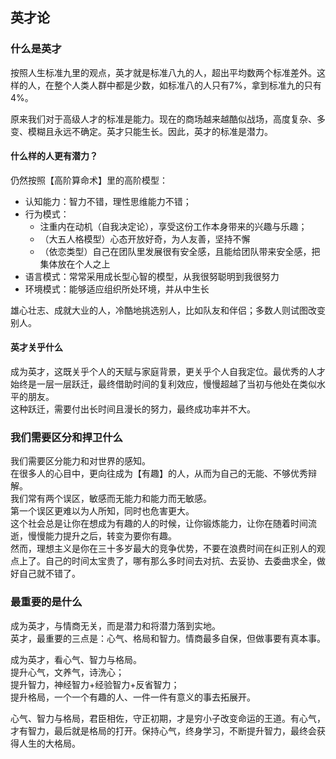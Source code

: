 ## 英才论

### 什么是英才

按照人生标准九里的观点，英才就是标准八九的人，超出平均数两个标准差外。这样的人，在整个人类人群中都是少数，如标准八的人只有7%，拿到标准九的只有4%。

原来我们对于高级人才的标准是能力。现在的商场越来越酷似战场，高度复杂、多变、模糊且永远不确定。英才只能生长。因此，英才的标准是潜力。

#### 什么样的人更有潜力？

仍然按照【高阶算命术】里的高阶模型：
- 认知能力：智力不错，理性思维能力不错；
- 行为模式：
  - 注重内在动机（自我决定论），享受这份工作本身带来的兴趣与乐趣；
  - （大五人格模型）心态开放好奇，为人友善，坚持不懈
  - （依恋类型）自己在团队里发展很有安全感，且能给团队带来安全感，把集体放在个人之上
- 语言模式：常常采用成长型心智的模型，从我很努聪明到我很努力
- 环境模式：能够适应组织所处环境，并从中生长

雄心壮志、成就大业的人，冷酷地挑选别人，比如队友和伴侣；多数人则试图改变别人。

#### 英才关乎什么

成为英才，这既关乎个人的天赋与家庭背景，更关乎个人自我定位。最优秀的人才始终是一层一层跃迁，最终借助时间的复利效应，慢慢超越了当初与他处在类似水平的朋友。  
这种跃迁，需要付出长时间且漫长的努力，最终成功率并不大。  

### 我们需要区分和捍卫什么

我们需要区分能力和对世界的感知。  
在很多人的心目中，更向往成为【有趣】的人，从而为自己的无能、不够优秀辩解。  
我们常有两个误区，敏感而无能力和能力而无敏感。  
第一个误区更难以为人所知，同时也危害更大。  
这个社会总是让你在想成为有趣的人的时候，让你锻炼能力，让你在随着时间流逝，慢慢能力提升之后，转变为要你有趣。  
然而，理想主义是你在三十多岁最大的竞争优势，不要在浪费时间在纠正别人的观点上了。自己的时间太宝贵了，哪有那么多时间去对抗、去妥协、去委曲求全，做好自己就不错了。  

### 最重要的是什么

成为英才，与情商无关，而是潜力和将潜力落到实地。  
英才，最重要的三点是：心气、格局和智力。情商最多自保，但做事要有真本事。  

成为英才，看心气、智力与格局。  
提升心气，文养气，诗洗心；  
提升智力，神经智力+经验智力+反省智力；  
提升格局，一个一个有趣的人、一件一件有意义的事去拓展开。  

心气、智力与格局，君臣相佐，守正初期，才是穷小子改变命运的王道。有心气，才有智力，最后就是格局的打开。保持心气，终身学习，不断提升智力，最终会获得人生的大格局。  
